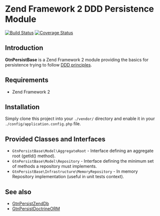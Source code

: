   Zend Framework 2 DDD Persistence Module
==========================================
[![Build Status](https://secure.travis-ci.org/goten4/GtnPersistBase.png?branch=master)](http://travis-ci.org/goten4/GtnPersistBase)
[![Coverage Status](https://coveralls.io/repos/goten4/GtnPersistBase/badge.png?branch=master)](https://coveralls.io/r/goten4/GtnPersistBase)

## Introduction

**GtnPersistBase** is a Zend Framework 2 module providing the basics for persistence
trying to follow [DDD principles](http://domaindrivendesign.org/books/#DDD).

## Requirements

* Zend Framework 2

## Installation

Simply clone this project into your `./vendor/` directory and enable it in your
`./config/application.config.php` file.

Provided Classes and Interfaces
-------------------------------

* `GtnPersistBase\Model\AggregateRoot` - Interface defining an aggregate root (getId() method).
* `GtnPersistBase\Model\Repository` - Interface defining the minimum set of methods a repository must implements.
* `GtnPersistBase\Infrastructure\MemoryRepository` - In memory Repository implementation (useful in unit tests context).

## See also

* [GtnPersistZendDb](https://github.com/goten4/GtnPersistZendDb)
* [GtnPersistDoctrineORM](https://github.com/goten4/GtnPersistDoctrineORM)
